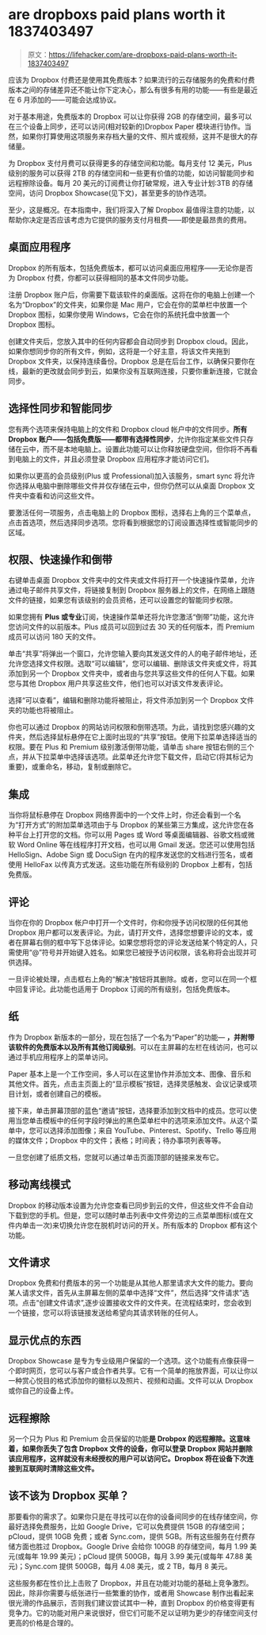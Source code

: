 # are dropboxs paid plans worth it 1837403497

> 原文：<https://lifehacker.com/are-dropboxs-paid-plans-worth-it-1837403497>

应该为 Dropbox 付费还是使用其免费版本？如果流行的云存储服务的免费和付费版本之间的存储差异还不能让你下定决心，那么有很多有用的功能——有些是最近在 6 月添加的——可能会达成协议。

对于基本用途，免费版本的 Dropbox 可以让你获得 2GB 的存储空间，最多可以在三个设备上同步，还可以访问(相对较新的)Dropbox Paper 模块进行协作。当然，如果你打算使用这项服务来存档大量的文件、照片或视频，这并不是很大的存储量。



为 Dropbox 支付月费可以获得更多的存储空间和功能。每月支付 12 美元，Plus 级别的服务可以获得 2TB 的存储空间和一些更有价值的功能，如访问智能同步和远程擦除设备。每月 20 美元的订阅费让你打破常规，进入专业计划:3TB 的存储空间，访问 Dropbox Showcase(见下文)，甚至更多的协作选项。

至少，这是概况。在本指南中，我们将深入了解 Dropbox 最值得注意的功能，以帮助你决定是否应该考虑为它提供的服务支付月租费——即使是最昂贵的费用。

## 桌面应用程序

Dropbox 的所有版本，包括免费版本，都可以访问桌面应用程序——无论你是否为 Dropbox 付费，你都可以获得相同的基本文件同步功能。



注册 Dropbox 账户后，你需要下载该软件的桌面版。这将在你的电脑上创建一个名为“Dropbox”的文件夹，如果你是 Mac 用户，它会在你的菜单栏中放置一个 Dropbox 图标，如果你使用 Windows，它会在你的系统托盘中放置一个 Dropbox 图标。

创建文件夹后，您放入其中的任何内容都会自动同步到 Dropbox cloud。因此，如果你想同步你的所有文件，例如，这将是一个好主意，将该文件夹拖到 Dropbox 文件夹，以保持连续备份。Dropbox 总是在后台工作，以确保只要你在线，最新的更改就会同步到云，如果你没有互联网连接，只要你重新连接，它就会同步。

## 选择性同步和智能同步

您有两个选项来保持电脑上的文件和 Dropbox cloud 帐户中的文件同步。**所有 Dropbox 账户——包括免费版——都带有选择性同步**，允许你指定某些文件只存储在云中，而不是本地电脑上。设置此功能可以让你释放硬盘空间，但你将不再看到电脑上的文件，并且必须登录 Dropbox 应用程序才能访问它们。



如果你以更高的会员级别(Plus 或 Professional)加入该服务，smart sync 将允许你选择从电脑中删除哪些文件并仅存储在云中，但你仍然可以从桌面 Dropbox 文件夹中查看和访问这些文件。

要激活任何一项服务，点击电脑上的 Dropbox 图标，选择右上角的三个菜单点，点击首选项，然后选择同步选项。您将看到根据您的订阅设置选择性或智能同步的区域。

## 权限、快速操作和倒带

右键单击桌面 Dropbox 文件夹中的文件夹或文件将打开一个快速操作菜单，允许通过电子邮件共享文件，将链接复制到 Dropbox 服务器上的文件，在网络上跟随文件的链接，如果您有该级别的会员资格，还可以设置您的智能同步权限。



如果您拥有 **Plus 或专业**订阅，快速操作菜单还将允许您激活“倒带”功能，这允许您访问文件的以前版本。Plus 成员可以回到过去 30 天的任何版本，而 Premium 成员可以访问 180 天的文件。

单击“共享”将弹出一个窗口，允许您输入要向其发送文件的人的电子邮件地址，还允许您选择文件权限。选取“可以编辑”，您可以编辑、删除该文件夹或文件，将其添加到另一个 Dropbox 文件夹中，或者由与您共享这些文件的任何人下载。如果您与其他 Dropbox 用户共享这些文件，他们也可以对该文件发表评论。

选择“可以查看”，编辑和删除功能将被阻止，将文件添加到另一个 Dropbox 文件夹的功能也将被阻止。

你也可以通过 Dropbox 的网站访问权限和倒带选项。为此，请找到您感兴趣的文件夹，然后选择鼠标悬停在它上面时出现的“共享”按钮。使用下拉菜单选择适当的权限。要在 Plus 和 Premium 级别激活倒带功能，请单击 share 按钮右侧的三个点，并从下拉菜单中选择该选项。此菜单还允许您下载文件，启动它(将其标记为重要)，或重命名，移动，复制或删除它。



## 集成

当你将鼠标悬停在 Dropbox 网络界面中的一个文件上时，你还会看到一个名为“打开方式”的附加菜单选项由于与 Dropbox 的某些第三方集成，这允许您在各种平台上打开您的文档。你可以用 Pages 或 Word 等桌面编辑器、谷歌文档或微软 Word Online 等在线程序打开文档，也可以用 Gmail 发送。您还可以使用包括 HelloSign、Adobe Sign 或 DocuSign 在内的程序发送您的文档进行签名，或者使用 HelloFax 以传真方式发送。这些功能在所有级别的 Dropbox 上都有，包括免费版。

## 评论

当你在你的 Dropbox 帐户中打开一个文件时，你和你授予访问权限的任何其他 Dropbox 用户都可以发表评论。为此，请打开文件，选择您想要评论的文本，或者在屏幕右侧的框中写下总体评论。如果您想将您的评论发送给某个特定的人，只需使用“@”符号并开始键入姓名。如果您已被授予访问权限，该名称将会出现并可供选择。



一旦评论被处理，点击框右上角的“解决”按钮将其删除。或者，您可以在同一个框中回复评论。此功能也适用于 Dropbox 订阅的所有级别，包括免费版本。

## 纸

作为 Dropbox 新版本的一部分，现在包括了一个名为“Paper”的功能— **，并附带该软件的免费版本以及所有其他订阅级别**。可以在主屏幕的左栏在线访问，也可以通过手机应用程序上的菜单访问。

Paper 基本上是一个工作空间，多人可以在这里协作并添加文本、图像、音乐和其他文件。首先，点击主页面上的“显示模板”按钮，选择灵感触发、会议记录或项目计划，或者创建自己的模板。



接下来，单击屏幕顶部的蓝色“邀请”按钮，选择要添加到文档中的成员。您可以使用当您单击模板中的任何字段时弹出的黑色菜单栏中的选项来添加文件。从这个菜单中，您可以选择添加图像；来自 YouTube、Pinterest、Spotify、Trello 等应用的媒体文件；Dropbox 中的文件；表格；时间表；待办事项列表等等。

一旦您创建了纸质文档，您就可以通过单击页面顶部的链接来发布它。

## 移动离线模式

Dropbox 的移动版本设置为允许您查看已同步到云的文件，但这些文件不会自动下载到您的手机。但是，您可以随时单击列表中文件旁边的三点菜单图标(或在文件内单击一次)来切换允许您在脱机时访问的开关。所有版本的 Dropbox 都有这个功能。

## 文件请求



Dropbox 免费和付费版本的另一个功能是从其他人那里请求大文件的能力。要向某人请求文件，首先从主屏幕左侧的菜单中选择“文件”，然后选择“文件请求”选项。点击“创建文件请求”,逐步设置接收文件的文件夹。在流程结束时，您会收到一个链接，您可以将该链接发送给希望向其请求转账的任何人。

## 显示优点的东西

Dropbox Showcase 是专为专业级用户保留的一个选项。这个功能有点像获得一个即时网页，您可以与客户或合作者共享。它有一个简单的拖放界面，可以让你以一种赏心悦目的格式添加你的徽标以及照片、视频和动画。文件可以从 Dropbox 或你自己的设备上传。

## 远程擦除

另一个只为 Plus 和 Premium 会员保留的功能**是 Drobpox 的远程擦除。这意味着，如果你丢失了包含 Dropbox 文件的设备，你可以登录 Dropbox 网站并删除该应用程序，这样就没有未经授权的用户可以访问它。Dropbox 将在设备下次连接到互联网时清除这些文件。**



## 该不该为 Dropbox 买单？

那要看你的需求了。如果你只是在寻找可以在你的设备间同步的在线存储空间，你最好选择免费服务，比如 Google Drive，它可以免费提供 15GB 的存储空间；pCloud，提供 10GB 免费；或者 Sync.com，提供 5GB。所有这些服务在付费存储方面也胜过 Dropbox。Google Drive 会给你 100GB 的存储空间，每月 1.99 美元(或每年 19.99 美元)；pCloud 提供 500GB，每月 3.99 美元(或每年 47.88 美元)；Sync.com 提供 500GB，每月 4.08 美元，或 2 TB，每月 8 美元。

这些服务都在性价比上击败了 Dropbox，并且在功能对功能的基础上竞争激烈。因此，除非你需要与纸张进行一些繁重的协作，或者用 Showcase 制作出看起来很光滑的作品展示，否则我们建议尝试其中一种，直到 Dropbox 的价格变得更有竞争力。它的功能对用户来说很好，但它们可能不足以证明为更少的存储空间支付更高的价格是合理的。